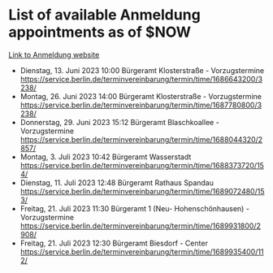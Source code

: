 # List of available Anmeldung appointments as of $NOW
[Link to Anmeldung website](https://service.berlin.de/terminvereinbarung/termin/tag.php?termin=1&anliegen[]=120686&dienstleisterlist=122210,122217,327316,122219,327312,122227,327314,122231,327346,122243,327348,122254,122252,329742,122260,329745,122262,329748,122271,327278,122273,327274,122277,327276,330436,122280,327294,122282,327290,122284,327292,122291,327270,122285,327266,122286,327264,122296,327268,150230,329760,122297,327286,122294,327284,122312,329763,122314,329775,122304,327330,122311,327334,122309,327332,317869,122281,327352,122279,329772,122283,122276,327324,122274,327326,122267,329766,122246,327318,122251,327320,122257,327322,122208,327298,122226,327300&herkunft=http%3A%2F%2Fservice.berlin.de%2Fdienstleistung%2F120686%2F)
- Dienstag, 13. Juni 2023 10:00 Bürgeramt Klosterstraße - Vorzugstermine https://service.berlin.de/terminvereinbarung/termin/time/1686643200/3238/
- Montag, 26. Juni 2023 14:00 Bürgeramt Klosterstraße - Vorzugstermine https://service.berlin.de/terminvereinbarung/termin/time/1687780800/3238/
- Donnerstag, 29. Juni 2023 15:12 Bürgeramt Blaschkoallee - Vorzugstermine https://service.berlin.de/terminvereinbarung/termin/time/1688044320/2857/
- Montag, 3. Juli 2023 10:42 Bürgeramt Wasserstadt https://service.berlin.de/terminvereinbarung/termin/time/1688373720/154/
- Dienstag, 11. Juli 2023 12:48 Bürgeramt Rathaus Spandau https://service.berlin.de/terminvereinbarung/termin/time/1689072480/153/
- Freitag, 21. Juli 2023 11:30 Bürgeramt 1 (Neu- Hohenschönhausen) - Vorzugstermine https://service.berlin.de/terminvereinbarung/termin/time/1689931800/2908/
- Freitag, 21. Juli 2023 12:30 Bürgeramt Biesdorf - Center https://service.berlin.de/terminvereinbarung/termin/time/1689935400/112/
